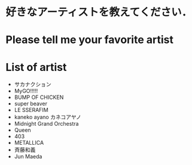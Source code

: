 # 好きなアーティストを教えてください．
# Please tell me your favorite artist 


# List of artist
- サカナクション
- MyGO!!!!!
- BUMP OF CHICKEN
- super beaver
- LE SSERAFIM
- kaneko ayano カネコアヤノ
- Midnight Grand Orchestra
- Queen
- 403
- METALLICA
- 斉藤和義
- Jun Maeda

